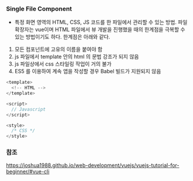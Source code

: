 ### Single File Component
- 특정 화면 영역의 HTML, CSS, JS 코드를 한 파일에서 관리할 수 있는 방법. 파일 확장자는 vue이며 HTML 파일에서 뷰 개발을 진행했을 때의 한계점을 극복할 수 있는 방법이기도 하다. 한계점은 아래와 같다.

1. 모든 컴포넌트에 고유의 이름을 붙여야 함
2. js 파일에서 template 안의 html 의 문법 강조가 되지 않음
3. js 파일상에서 css 스타일링 작업이 거의 불가
4. ES5 를 이용하여 계속 앱을 작성할 경우 Babel 빌드가 지원되지 않음

~~~ javascript
<template>
  <!-- HTML -->
</template>

<script>
  // Javascript
</script>

<style>
  /* CSS */
</style>
~~~

### 참조
https://joshua1988.github.io/web-development/vuejs/vuejs-tutorial-for-beginner/#vue-cli